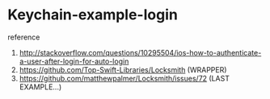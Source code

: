 # Keychain-example-login


reference 

1. http://stackoverflow.com/questions/10295504/ios-how-to-authenticate-a-user-after-login-for-auto-login
2. https://github.com/Top-Swift-Libraries/Locksmith    (WRAPPER)
3. https://github.com/matthewpalmer/Locksmith/issues/72   (LAST EXAMPLE...)
